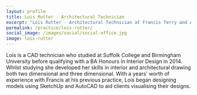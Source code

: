 ```yaml
---
layout: profile
title: Lois Rutter - Architectural Technician
excerpt: "Lois Rutter - Architectural Technician at Francis Terry and Associates"
permalink: /practice/lois-rutter/
social_image: /images/social/social-office.jpg
image: lois-rutter
---
```


<p>
Lois is a CAD technician who studied at Suffolk College and Birmingham University before qualifying with a BA Honours in Interior Design in 2014. Whilst studying she developed her skills in interior and architectural drawing both two dimensional and three dimensional. With a years' worth of experience with Francis at his previous practice, Lois began designing models using SketchUp and AutoCAD to aid clients visualising their designs.
</p>